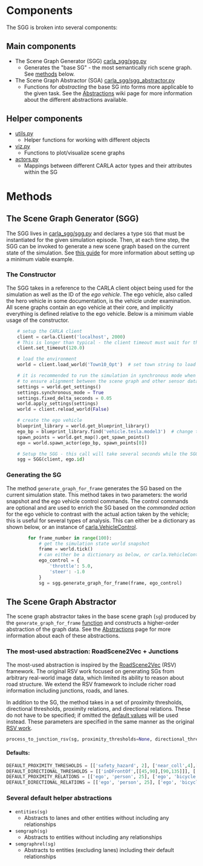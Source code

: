 # Components
The SGG is broken into several components:

## Main components
* The Scene Graph Generator (SGG) [carla_sgg/sgg.py](../carla_sgg/sgg.py)
  * Generates the "base SG" - the most semantically rich scene graph. See [methods](#the-scene-graph-generator-sgg) below.
* The Scene Graph Abstractor (SGA) [carla_sgg/sgg_abstractor.py](../carla_sgg/sgg_abstractor.py)
  * Functions for _abstracting_ the base SG into forms more applicable to the given task. See the [Abstractions](../Abstractions) wiki page for more information about the different abstractions available.

## Helper components
* [utils.py](../carla_sgg/utils.py)
  * Helper functions for working with different objects
* [viz.py](../carla_sgg/viz.py)
  * Functions to plot/visualize scene graphs
* [actors.py](../carla_sgg/actors.py)
  * Mappings between different CARLA actor types and their attributes within the SG

# Methods
## The Scene Graph Generator (SGG)
The SGG lives in [carla_sgg/sgg.py](../carla_sgg/sgg.py) and declares a type `SGG` that must be instantiated for the given simulation episode. Then, at each time step, the SGG can be invoked to generate a new scene graph based on the current state of the simulation. See [this guide](../How-to-instantiate-it/) for more information about setting up a minimum viable example.

### The Constructor
The SGG takes in a reference to the CARLA client object being used for the simulation as well as the ID of the _ego vehicle_.
The ego vehicle, also called the hero vehicle in some documentation, is the vehicle under examination. 
All scene graphs contain an ego vehicle at their core, and implicitly everything is defined relative to the ego vehicle.
Below is a minimum viable usage of the constructor.
```python
    # setup the CARLA client
    client = carla.Client('localhost', 2000)
    # This is longer than typical - the client timeout must wait for the SGG indexing to complete
    client.set_timeout(120.0)

    # load the environment
    world = client.load_world('Town10_Opt')  # set town string to load a different map

    # it is recommended to run the simulation in synchronous mode when generating scene graphs
    # to ensure alignment between the scene graph and other sensor data
    settings = world.get_settings()
    settings.synchronous_mode = True
    settings.fixed_delta_seconds = 0.05
    world.apply_settings(settings)
    world = client.reload_world(False)

    # create the ego vehicle
    blueprint_library = world.get_blueprint_library()
    ego_bp = blueprint_library.find('vehicle.tesla.model3')  # change the blueprint id for a different vehicle type
    spawn_points = world.get_map().get_spawn_points()
    ego = world.spawn_actor(ego_bp, spawn_points[0])

    # Setup the SGG - this call will take several seconds while the SGG indexes the world and performs initial bookkeeping
    sgg = SGG(client, ego.id)
```

### Generating the SG
The method `generate_graph_for_frame` generates the SG based on the current simulation state.
This method takes in two parameters: the world snapshot and the ego vehicle control commands.
The control commands are optional and are used to enrich the SG based on the _commanded action_ for the ego vehicle to contrast with the actual action taken by the vehicle; this is useful for several types of analysis.
This can either be a dictionary as shown below, or an instance of [carla.VehicleControl](https://carla.readthedocs.io/en/0.9.14/python_api/#carlavehiclecontrol).
```python
        for frame_number in range(100):
            # get the simulation state world snapshot
            frame = world.tick()
            # can either be a dictionary as below, or carla.VehicleControl
            ego_control = {
                'throttle': 5.0,
                'steer': -1.0
            }
            sg = sgg.generate_graph_for_frame(frame, ego_control)
```
## The Scene Graph Abstractor
The scene graph abstractor takes in the base scene graph (`sg`) produced by the `generate_graph_for_frame` [function](#generating-the-sg) and constructs a higher-order abstraction of the graph data. See the [Abstractions](../Abstractions) page for more information about each of these abstractions.

### The most-used abstraction: RoadScene2Vec + Junctions
The most-used abstraction is inspired by the [RoadScene2Vec](https://github.com/AICPS/roadscene2vec) (RSV) framework. 
The original RSV work focused on generating SGs from arbitrary real-world image data, which limited its ability to reason about road structure.
We extend the RSV framework to include richer road information including junctions, roads, and lanes.

In addition to the SG, the method takes in a set of proximity thresholds, directional thresholds, proximity relations, and directional relations. These do not have to be specified; if omitted the [default values](#defaults) will be used instead. These parameters are specified in the same manner as the original [RSV work](https://github.com/AICPS/roadscene2vec/blob/main/roadscene2vec/config/scenegraph_extraction_config.yaml).
```python
process_to_junction_rsv(sg, proximity_thresholds=None, directional_thresholds=None, proximity_relations=None, directional_relations=None)
```

#### Defaults:
```python
DEFAULT_PROXIMITY_THRESHOLDS = [['safety_hazard', 2], ['near_coll',4],['super_near',7],['very_near',10],['near',16],['visible',25]]
DEFAULT_DIRECTIONAL_THRESHOLDS = [['inDFrontOf',[[45,90],[90,135]]], ['inSFrontOf',[[0,45],[135,180]]], ['atDRearOf',[[225,270],[270,315]]], ['atSRearOf',[[180,225],[315,360]]]]
DEFAULT_PROXIMITY_RELATIONS = [['ego', 'person', 25], ['ego', 'bicycle', 25], ['ego', 'car', 25], ['ego', 'motorcycle', 25], ['ego', 'airplane', 25], ['ego', 'bus', 25], ['ego', 'train', 25], ['ego', 'truck', 25], ['ego', 'boat', 25], ['ego', 'traffic light', 25], ['ego', 'fire hydrant', 25], ['ego', 'street sign', 25], ['ego', 'stop sign', 25], ['ego', 'parking meter', 25], ['ego', 'bench', 25]]
DEFAULT_DIRECTIONAL_RELATIONS = [['ego', 'person', 25], ['ego', 'bicycle', 25], ['ego', 'car', 25], ['ego', 'motorcycle', 25], ['ego', 'airplane', 25], ['ego', 'bus', 25], ['ego', 'train', 25], ['ego', 'truck', 25], ['ego', 'boat', 25], ['ego', 'traffic light', 25], ['ego', 'fire hydrant', 25], ['ego', 'street sign', 25], ['ego', 'stop sign', 25], ['ego', 'parking meter', 25], ['ego', 'bench', 25]]
```

### Several default helper abstractions
* `entities(sg)`
  * Abstracts to lanes and other entities without including any relationships
* `semgraph(sg)`
  * Abstracts to entities without including any relationships
* `semgraphrel(sg)`
  * Abstracts to entities (excluding lanes) including their default relationships 